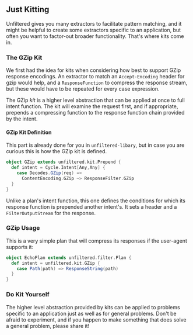 Just Kitting
------------

Unfiltered gives you many extractors to facilitate pattern matching,
and it might be helpful to create some extractors specific to an
application, but often you want to factor-out broader functionality.
That's where kits come in.

### The GZip Kit

We first had the idea for kits when considering how best to support
GZip response encodings. An extractor to match an `Accept-Encoding`
header for gzip would help, and a `ResponseFunction` to compress the
response stream, but these would have to be repeated for every case
expression.

The GZip *kit* is a higher level abstraction that can be applied at
once to full intent function. The kit will examine the request first,
and if appropriate, prepends a compressing function to the response
function chain provided by the intent.

#### GZip Kit Definition

This part is already done for you in `unfiltered-libary`, but in case
you are curious this is how the GZip kit is defined.

```scala
object GZip extends unfiltered.kit.Prepend {
  def intent = Cycle.Intent[Any,Any] {
    case Decodes.GZip(req) =>
      ContentEncoding.GZip ~> ResponseFilter.GZip
  }
}
```

Unlike a plan's intent function, this one defines the conditions for
which its response function is prepended another intent's. It sets
a header and a `FilterOutputStream` for the response.

### GZip Usage

This is a very simple plan that will compress its responses if the
user-agent supports it:

```scala
object EchoPlan extends unfiltered.filter.Plan {
  def intent = unfiltered.kit.GZip {
    case Path(path) => ResponseString(path)
  }
}
```

### Do Kit Yourself

The higher level abstraction provided by kits can be applied to
problems specific to an application just as well as for general
problems. Don't be afraid to experiment, and if you happen to make
something that does solve a general problem, please share it!
